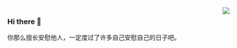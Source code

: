 <img align="right" src="https://github-readme-stats.vercel.app/api?username=huanglins&show_icons=true&icon_color=0059E4&text_color=718096&bg_color=00000000&hide_title=true&hide_border=true" />

### Hi there 👋

你那么擅长安慰他人，一定度过了许多自己安慰自己的日子吧。

<!--
**huanglins/huanglins** is a ✨ _special_ ✨ repository because its `README.md` (this file) appears on your GitHub profile.

Here are some ideas to get you started:

- 🔭 I’m currently working on ...
- 🌱 I’m currently learning ...
- 👯 I’m looking to collaborate on ...
- 🤔 I’m looking for help with ...
- 💬 Ask me about ...
- 📫 How to reach me: ...
- 😄 Pronouns: ...
- ⚡ Fun fact: ...
-->
